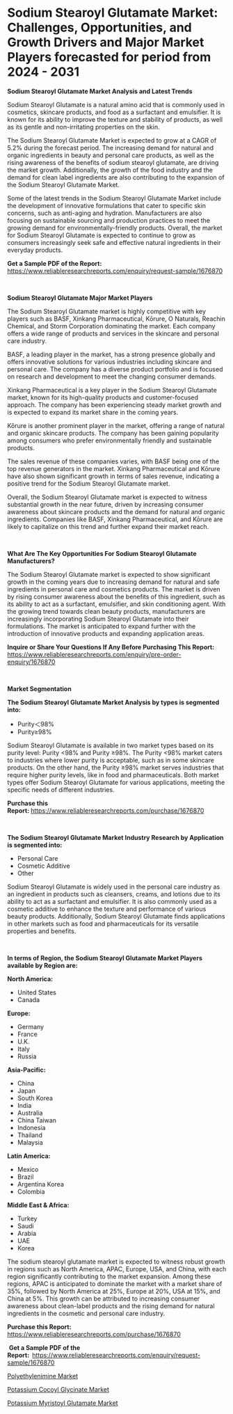 <p><h1>Sodium Stearoyl Glutamate Market: Challenges, Opportunities, and Growth Drivers and Major Market Players forecasted for period from 2024 - 2031</h1></p><p><strong>Sodium Stearoyl Glutamate Market Analysis and Latest Trends</strong></p>
<p><p>Sodium Stearoyl Glutamate is a natural amino acid that is commonly used in cosmetics, skincare products, and food as a surfactant and emulsifier. It is known for its ability to improve the texture and stability of products, as well as its gentle and non-irritating properties on the skin.</p><p>The Sodium Stearoyl Glutamate Market is expected to grow at a CAGR of 5.2% during the forecast period. The increasing demand for natural and organic ingredients in beauty and personal care products, as well as the rising awareness of the benefits of sodium stearoyl glutamate, are driving the market growth. Additionally, the growth of the food industry and the demand for clean label ingredients are also contributing to the expansion of the Sodium Stearoyl Glutamate Market.</p><p>Some of the latest trends in the Sodium Stearoyl Glutamate Market include the development of innovative formulations that cater to specific skin concerns, such as anti-aging and hydration. Manufacturers are also focusing on sustainable sourcing and production practices to meet the growing demand for environmentally-friendly products. Overall, the market for Sodium Stearoyl Glutamate is expected to continue to grow as consumers increasingly seek safe and effective natural ingredients in their everyday products.</p></p>
<p><strong>Get a Sample PDF of the Report:&nbsp;</strong> <a href="https://www.reliableresearchreports.com/enquiry/request-sample/1676870">https://www.reliableresearchreports.com/enquiry/request-sample/1676870</a></p>
<p>&nbsp;</p>
<p><strong>Sodium Stearoyl Glutamate Major Market Players</strong></p>
<p><p>The Sodium Stearoyl Glutamate market is highly competitive with key players such as BASF, Xinkang Pharmaceutical, Kōrure, O Naturals, Reachin Chemical, and Storm Corporation dominating the market. Each company offers a wide range of products and services in the skincare and personal care industry.</p><p>BASF, a leading player in the market, has a strong presence globally and offers innovative solutions for various industries including skincare and personal care. The company has a diverse product portfolio and is focused on research and development to meet the changing consumer demands.</p><p>Xinkang Pharmaceutical is a key player in the Sodium Stearoyl Glutamate market, known for its high-quality products and customer-focused approach. The company has been experiencing steady market growth and is expected to expand its market share in the coming years.</p><p>Kōrure is another prominent player in the market, offering a range of natural and organic skincare products. The company has been gaining popularity among consumers who prefer environmentally friendly and sustainable products.</p><p>The sales revenue of these companies varies, with BASF being one of the top revenue generators in the market. Xinkang Pharmaceutical and Kōrure have also shown significant growth in terms of sales revenue, indicating a positive trend for the Sodium Stearoyl Glutamate market.</p><p>Overall, the Sodium Stearoyl Glutamate market is expected to witness substantial growth in the near future, driven by increasing consumer awareness about skincare products and the demand for natural and organic ingredients. Companies like BASF, Xinkang Pharmaceutical, and Kōrure are likely to capitalize on this trend and further expand their market reach.</p></p>
<p>&nbsp;</p>
<p><strong>What Are The Key Opportunities For Sodium Stearoyl Glutamate Manufacturers?</strong></p>
<p><p>The Sodium Stearoyl Glutamate market is expected to show significant growth in the coming years due to increasing demand for natural and safe ingredients in personal care and cosmetics products. The market is driven by rising consumer awareness about the benefits of this ingredient, such as its ability to act as a surfactant, emulsifier, and skin conditioning agent. With the growing trend towards clean beauty products, manufacturers are increasingly incorporating Sodium Stearoyl Glutamate into their formulations. The market is anticipated to expand further with the introduction of innovative products and expanding application areas.</p></p>
<p><strong>Inquire or Share Your Questions If Any Before Purchasing This Report:</strong> <a href="https://www.reliableresearchreports.com/enquiry/pre-order-enquiry/1676870">https://www.reliableresearchreports.com/enquiry/pre-order-enquiry/1676870</a></p>
<p>&nbsp;</p>
<p><strong>Market Segmentation</strong></p>
<p><strong>The Sodium Stearoyl Glutamate Market Analysis by types is segmented into:</strong></p>
<p><ul><li>Purity＜98%</li><li>Purity≥98%</li></ul></p>
<p><p>Sodium Stearoyl Glutamate is available in two market types based on its purity level: Purity <98% and Purity ≥98%. The Purity <98% market caters to industries where lower purity is acceptable, such as in some skincare products. On the other hand, the Purity ≥98% market serves industries that require higher purity levels, like in food and pharmaceuticals. Both market types offer Sodium Stearoyl Glutamate for various applications, meeting the specific needs of different industries.</p></p>
<p><strong>Purchase this Report:&nbsp;</strong><a href="https://www.reliableresearchreports.com/purchase/1676870">https://www.reliableresearchreports.com/purchase/1676870</a></p>
<p>&nbsp;</p>
<p><strong>The Sodium Stearoyl Glutamate Market Industry Research by Application is segmented into:</strong></p>
<p><ul><li>Personal Care</li><li>Cosmetic Additive</li><li>Other</li></ul></p>
<p><p>Sodium Stearoyl Glutamate is widely used in the personal care industry as an ingredient in products such as cleansers, creams, and lotions due to its ability to act as a surfactant and emulsifier. It is also commonly used as a cosmetic additive to enhance the texture and performance of various beauty products. Additionally, Sodium Stearoyl Glutamate finds applications in other markets such as food and pharmaceuticals for its versatile properties and benefits.</p></p>
<p>&nbsp;</p>
<p><strong>In terms of Region, the Sodium Stearoyl Glutamate Market Players available by Region are:</strong></p>
<p>
    <p> <strong> North America: </strong>
        <ul>
            <li>United States</li>
            <li>Canada</li>
        </ul>
        </p> 
    <p> <strong> Europe: </strong>
        <ul>
            <li>Germany</li>
            <li>France</li>
            <li>U.K.</li>
            <li>Italy</li>
            <li>Russia</li>
        </ul>
        </p> 
    <p> <strong> Asia-Pacific: </strong>
        <ul>
            <li>China</li>
            <li>Japan</li>
            <li>South Korea</li>
            <li>India</li>
            <li>Australia</li>
            <li>China Taiwan</li>
            <li>Indonesia</li>
            <li>Thailand</li>
            <li>Malaysia</li>
        </ul>
        </p> 
    <p> <strong> Latin America: </strong>
        <ul>
            <li>Mexico</li>
            <li>Brazil</li>
            <li>Argentina Korea</li>
            <li>Colombia</li>
        </ul>
        </p> 
    <p> <strong> Middle East & Africa: </strong>
        <ul>
            <li>Turkey</li>
            <li>Saudi</li>
            <li>Arabia</li>
            <li>UAE</li>
            <li>Korea</li>
        </ul>
    </p>
    </p>
<p><p>The sodium stearoyl glutamate market is expected to witness robust growth in regions such as North America, APAC, Europe, USA, and China, with each region significantly contributing to the market expansion. Among these regions, APAC is anticipated to dominate the market with a market share of 35%, followed by North America at 25%, Europe at 20%, USA at 15%, and China at 5%. This growth can be attributed to increasing consumer awareness about clean-label products and the rising demand for natural ingredients in the cosmetic and personal care industry.</p></p>
<p><strong>Purchase this Report: </strong><a href="https://www.reliableresearchreports.com/purchase/1676870">https://www.reliableresearchreports.com/purchase/1676870</a></p>
<p>&nbsp;<strong>Get a Sample PDF of the Report:&nbsp;&nbsp;</strong><a href="https://www.reliableresearchreports.com/enquiry/request-sample/1676870">https://www.reliableresearchreports.com/enquiry/request-sample/1676870</a></p>
<p><strong></strong></p>
<p><p><a href="https://github.com/johnbach50/Market-Research-Report-List-2/blob/main/polyethylenimine-market.md">Polyethylenimine Market</a></p><p><a href="https://github.com/pjcfca/Market-Research-Report-List-1/blob/main/potassium-cocoyl-glycinate-market.md">Potassium Cocoyl Glycinate Market</a></p><p><a href="https://github.com/wusalecollins540tpqoz/Market-Research-Report-List-1/blob/main/potassium-myristoyl-glutamate-market.md">Potassium Myristoyl Glutamate Market</a></p></p>